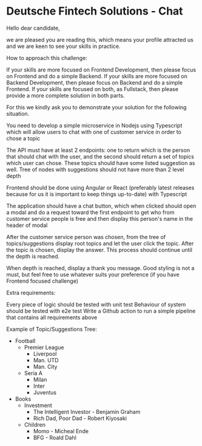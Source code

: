 # Deutsche Fintech Solutions - Chat

Hello dear candidate,

we are pleased you are reading this, which means your profile attracted us and we are keen to see your skills in practice.

How to approach this challenge:

If your skills are more focused on Frontend Development, then please focus on Frontend and do a simple Backend.
If your skills are more focused on Backend Development, then please focus on Backend and do a simple Frontend.
If your skills are focused on both, as Fullstack, then please provide a more complete solution in both parts.

For this we kindly ask you to demonstrate your solution for the following situation.

You need to develop a simple microservice in Nodejs using Typescript which will allow users to chat with one of customer service in order to chose a topic

The API must have at least 2 endpoints: one to return which is the person that should chat with the user, and the second should return a set of topics which user can chose. These topics should have some listed suggestion as well. Tree of nodes with suggestions should not have more than 2 level depth

Frontend should be done using Angular or React (preferably latest releases because for us it is important to keep things up-to-date) with Typescript

The application should have a chat button, which when clicked should open a modal and do a request toward the first endpoint to get who from customer service people is free and then display this person's name in the header of modal

After the customer service person was chosen, from the tree of topics/suggestions display root topics and let the user click the topic. After the topic is chosen, display the answer. This process should continue until the depth is reached.

When depth is reached, display a thank you message.
Good styling is not a must, but feel free to use whatever suits your preference (if you have Frontend focused challenge)

Extra requirements:

Every piece of logic should be tested with unit test
Behaviour of system should be tested with e2e test
Write a Github action to run a simple pipeline that contains all requirements above

Example of Topic/Suggestions Tree:

- Football 
  - Premier League
    - Liverpool
    - Man. UTD
    - Man. City
  - Seria A
    - Milan
    - Inter
    - Juventus
- Books
  - Investment
    - The Intelligent Investor - Benjamin Graham
    - Rich Dad, Poor Dad - Robert Kiyosaki
  - Children
    - Momo - Micheal Ende
    - BFG - Roald Dahl